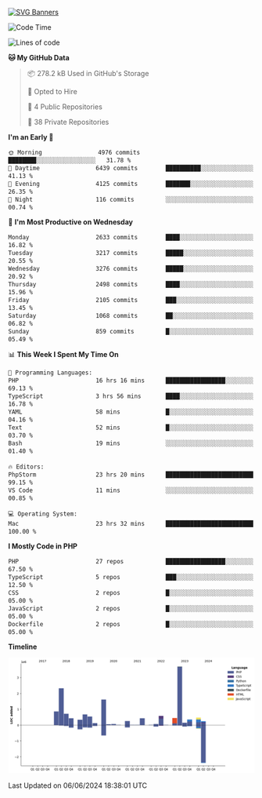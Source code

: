 [![SVG Banners](https://svg-banners.vercel.app/api?type=glitch&text1=Gere_Lajos%F0%9F%92%BB&width=800&height=400)](https://github.com/Akshay090/svg-banners)

<!--START_SECTION:waka-->
![Code Time](http://img.shields.io/badge/Code%20Time-1%2C691%20hrs%2024%20mins-blue)

![Lines of code](https://img.shields.io/badge/From%20Hello%20World%20I%27ve%20Written-14.3%20million%20lines%20of%20code-blue)

**🐱 My GitHub Data** 

> 📦 278.2 kB Used in GitHub's Storage 
 > 
> 💼 Opted to Hire
 > 
> 📜 4 Public Repositories 
 > 
> 🔑 38 Private Repositories 
 > 
**I'm an Early 🐤** 

```text
🌞 Morning                4976 commits        ████████░░░░░░░░░░░░░░░░░   31.78 % 
🌆 Daytime                6439 commits        ██████████░░░░░░░░░░░░░░░   41.13 % 
🌃 Evening                4125 commits        ███████░░░░░░░░░░░░░░░░░░   26.35 % 
🌙 Night                  116 commits         ░░░░░░░░░░░░░░░░░░░░░░░░░   00.74 % 
```
📅 **I'm Most Productive on Wednesday** 

```text
Monday                   2633 commits        ████░░░░░░░░░░░░░░░░░░░░░   16.82 % 
Tuesday                  3217 commits        █████░░░░░░░░░░░░░░░░░░░░   20.55 % 
Wednesday                3276 commits        █████░░░░░░░░░░░░░░░░░░░░   20.92 % 
Thursday                 2498 commits        ████░░░░░░░░░░░░░░░░░░░░░   15.96 % 
Friday                   2105 commits        ███░░░░░░░░░░░░░░░░░░░░░░   13.45 % 
Saturday                 1068 commits        ██░░░░░░░░░░░░░░░░░░░░░░░   06.82 % 
Sunday                   859 commits         █░░░░░░░░░░░░░░░░░░░░░░░░   05.49 % 
```


📊 **This Week I Spent My Time On** 

```text
💬 Programming Languages: 
PHP                      16 hrs 16 mins      █████████████████░░░░░░░░   69.13 % 
TypeScript               3 hrs 56 mins       ████░░░░░░░░░░░░░░░░░░░░░   16.78 % 
YAML                     58 mins             █░░░░░░░░░░░░░░░░░░░░░░░░   04.16 % 
Text                     52 mins             █░░░░░░░░░░░░░░░░░░░░░░░░   03.70 % 
Bash                     19 mins             ░░░░░░░░░░░░░░░░░░░░░░░░░   01.40 % 

🔥 Editors: 
PhpStorm                 23 hrs 20 mins      █████████████████████████   99.15 % 
VS Code                  11 mins             ░░░░░░░░░░░░░░░░░░░░░░░░░   00.85 % 

💻 Operating System: 
Mac                      23 hrs 32 mins      █████████████████████████   100.00 % 
```

**I Mostly Code in PHP** 

```text
PHP                      27 repos            █████████████████░░░░░░░░   67.50 % 
TypeScript               5 repos             ███░░░░░░░░░░░░░░░░░░░░░░   12.50 % 
CSS                      2 repos             █░░░░░░░░░░░░░░░░░░░░░░░░   05.00 % 
JavaScript               2 repos             █░░░░░░░░░░░░░░░░░░░░░░░░   05.00 % 
Dockerfile               2 repos             █░░░░░░░░░░░░░░░░░░░░░░░░   05.00 % 
```



**Timeline**

![Lines of Code chart](https://raw.githubusercontent.com/gere-lajos/gere-lajos/main/assets/bar_graph.png)


 Last Updated on 06/06/2024 18:38:01 UTC
<!--END_SECTION:waka-->
